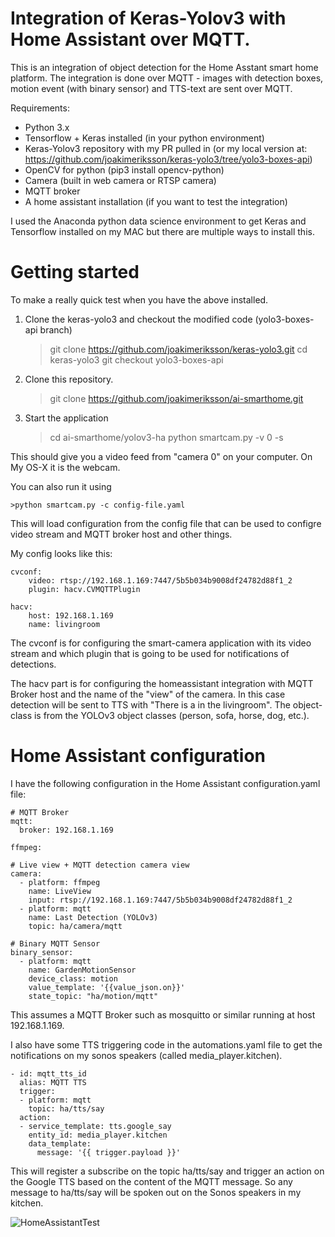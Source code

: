 # Integration of Keras-Yolov3 with Home Assistant over MQTT.
This is an integration of object detection for the Home Asstant smart home platform. 
The integration is done over MQTT - images with detection boxes, motion event (with binary sensor) and TTS-text are sent over MQTT.

Requirements:
* Python 3.x
* Tensorflow + Keras installed (in your python environment)
* Keras-Yolov3 repository with my PR pulled in (or my local version at: https://github.com/joakimeriksson/keras-yolo3/tree/yolo3-boxes-api)
* OpenCV for python (pip3 install opencv-python)
* Camera (built in web camera or RTSP camera)
* MQTT broker
* A home assistant installation (if you want to test the integration)

I used the Anaconda python data science environment to get Keras and Tensorflow installed on my MAC but
there are multiple ways to install this.

# Getting started
To make a really quick test when you have the above installed.

1. Clone the keras-yolo3 and checkout the modified code (yolo3-boxes-api branch)

    > git clone https://github.com/joakimeriksson/keras-yolo3.git
    > cd keras-yolo3
    > git checkout yolo3-boxes-api

2. Clone this repository.

    > git clone https://github.com/joakimeriksson/ai-smarthome.git
    
    
3. Start the application

    > cd ai-smarthome/yolov3-ha
    > python smartcam.py -v 0 -s
    
 This should give you a video feed from "camera 0" on your computer. On My OS-X it is the webcam.
    
You can also run it using 

    >python smartcam.py -c config-file.yaml

This will load configuration from the config file that can be used to configre video stream and
MQTT broker host and other things.

My config looks like this:

    cvconf:
        video: rtsp://192.168.1.169:7447/5b5b034b9008df24782d88f1_2
        plugin: hacv.CVMQTTPlugin

    hacv:
        host: 192.168.1.169
        name: livingroom

The cvconf is for configuring the smart-camera application with its video stream and
which plugin that is going to be used for notifications of detections.

The hacv part is for configuring the homeassistant integration with MQTT Broker host and
the name of the "view" of the camera. In this case detection will be sent to TTS with
"There is a <detected-object-class> in the livingroom". The object-class is from the YOLOv3
object classes (person, sofa, horse, dog, etc.).


# Home Assistant configuration

I have the following configuration in the Home Assistant configuration.yaml file:

    # MQTT Broker
    mqtt:
      broker: 192.168.1.169

    ffmpeg:

    # Live view + MQTT detection camera view
    camera:
      - platform: ffmpeg
        name: LiveView
        input: rtsp://192.168.1.169:7447/5b5b034b9008df24782d88f1_2
      - platform: mqtt
        name: Last Detection (YOLOv3)
        topic: ha/camera/mqtt

    # Binary MQTT Sensor
    binary_sensor:
      - platform: mqtt
        name: GardenMotionSensor
        device_class: motion
        value_template: '{{value_json.on}}'
        state_topic: "ha/motion/mqtt"
        
This assumes a MQTT Broker such as mosquitto or similar running at host 192.168.1.169.

I also have some TTS triggering code in the automations.yaml file to get the notifications on my
sonos speakers (called media_player.kitchen).

    - id: mqtt_tts_id
      alias: MQTT TTS
      trigger:
      - platform: mqtt
        topic: ha/tts/say
      action:
      - service_template: tts.google_say
        entity_id: media_player.kitchen
        data_template:
          message: '{{ trigger.payload }}'

This will register a subscribe on the topic ha/tts/say and trigger an action on the Google TTS
based on the content of the MQTT message. So any message to ha/tts/say will be spoken out on the
Sonos speakers in my kitchen.

![HomeAssistantTest](https://user-images.githubusercontent.com/599447/43793953-440994d0-9a7d-11e8-9b40-7f701500247c.png)
